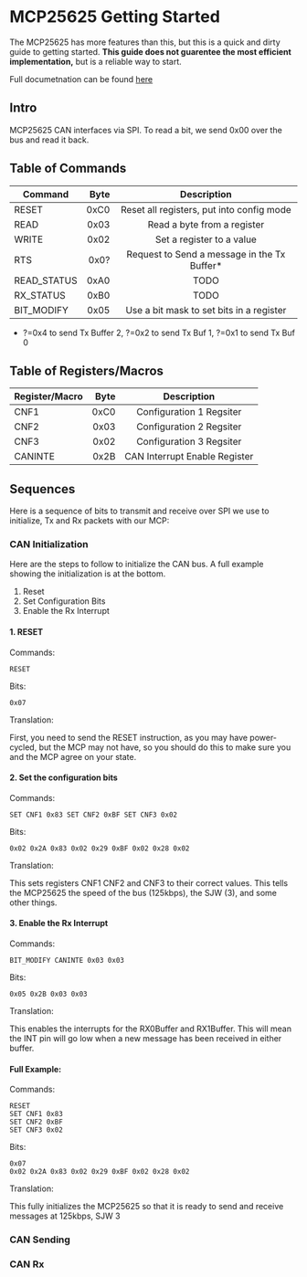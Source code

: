 # MCP25625 Getting Started

The MCP25625 has more features than this, but this is a quick and dirty guide to
getting started. **This guide does not guarentee the most efficient
implementation,** but is a reliable way to start.

Full documetnation can be found
[here](http://ww1.microchip.com/downloads/en/DeviceDoc/20005282B.pdf)

## Intro

MCP25625 CAN interfaces via SPI. To read a bit, we send 0x00 over the bus
and read it back.

## Table of Commands

| Command        | Byte | Description                                 |
| -------------- | ----:|:-------------------------------------------:|
| RESET          | 0xC0 | Reset all registers, put into config mode   |
| READ           | 0x03 | Read a byte from a register                 |
| WRITE          | 0x02 | Set a register to a value                   |
| RTS            | 0x0? | Request to Send a message in the Tx Buffer* |
| READ_STATUS    | 0xA0 | TODO                                        |
| RX_STATUS      | 0xB0 | TODO                                        |
| BIT_MODIFY     | 0x05 | Use a bit mask to set bits in a register    |

* ?=0x4 to send Tx Buffer 2, ?=0x2 to send Tx Buf 1, ?=0x1 to send Tx Buf 0

## Table of Registers/Macros

| Register/Macro | Byte | Description                   |
| -------------- | ----:|:-----------------------------:|
| CNF1           | 0xC0 | Configuration 1 Regsiter      |
| CNF2           | 0x03 | Configuration 2 Regsiter      |
| CNF3           | 0x02 | Configuration 3 Regsiter      |
| CANINTE        | 0x2B | CAN Interrupt Enable Register |
 
## Sequences
Here is a sequence of bits to transmit and receive over SPI we use to
initialize, Tx and Rx packets with our MCP:

### CAN Initialization

Here are the steps to follow to initialize the CAN bus. A full example
showing the initialization is at the bottom.

1. Reset
2. Set Configuration Bits
3. Enable the Rx Interrupt

#### 1. RESET

Commands:

```RESET```

Bits:

```0x07```

Translation:

First, you need to send the RESET instruction, as you may have power-cycled,
but the MCP may not have, so you should do this to make sure you and the MCP
agree on your state.

#### 2. Set the configuration bits

Commands:

```SET CNF1 0x83 SET CNF2 0xBF SET CNF3 0x02```

Bits:

```0x02 0x2A 0x83 0x02 0x29 0xBF 0x02 0x28 0x02```

Translation:

This sets registers CNF1 CNF2 and CNF3 to their correct values. This tells
the MCP25625 the speed of the bus (125kbps), the SJW (3), and some other
things.

#### 3. Enable the Rx Interrupt

Commands:

```BIT_MODIFY CANINTE 0x03 0x03```

Bits:

```0x05 0x2B 0x03 0x03```

Translation:

This enables the interrupts for the RX0Buffer and RX1Buffer. This will
mean the INT pin will go low when a new message has been received in either
buffer. 

#### Full Example:

Commands:

```
RESET
SET CNF1 0x83
SET CNF2 0xBF
SET CNF3 0x02

```

Bits:

```
0x07
0x02 0x2A 0x83 0x02 0x29 0xBF 0x02 0x28 0x02
```

Translation:

This fully initializes the MCP25625 so that it is ready to send and receive
messages at 125kbps, SJW 3

### CAN Sending



### CAN Rx